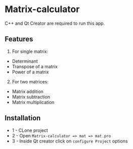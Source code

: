 # Matrix-calculator
C++ and Qt Creator are required to run this app.

## Features
1. For single matrix:
  * Determinant
  * Transpose of a matrix
  * Power of a matrix
2. For two matrices:
  * Matrix addition
  * Matrix subtraction
  * Matrix multiplication

## Installation
* 1 - CLone project
* 2 - Open ```Matrix-calculator => mat => mat.pro```
* 3 - Inside Qt creator click on ```configure Project``` options 
